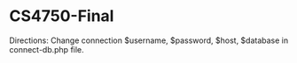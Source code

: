 # CS4750-Final

Directions:
Change connection $username, $password, $host, $database in connect-db.php file.

